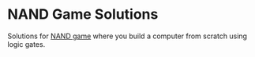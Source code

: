 # NAND Game Solutions
Solutions for [NAND game](https://nandgame.com/) where you build a computer from scratch using logic gates.
